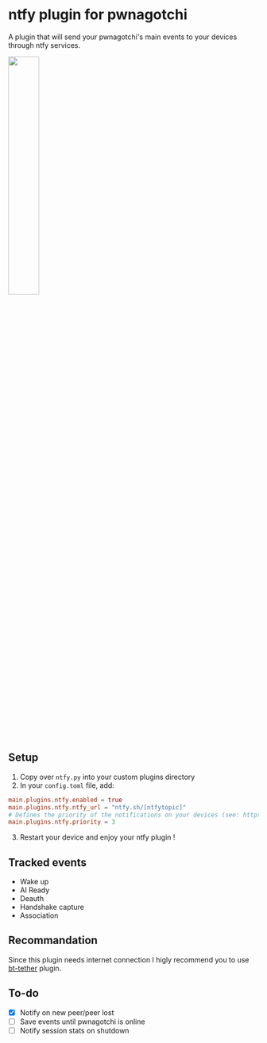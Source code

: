 # ntfy plugin for pwnagotchi
A plugin that will send your pwnagotchi's main events to your devices through ntfy services.

<img src="https://github.com/0xsharkboy/Pwnagotchi-ntfy/assets/58356637/4148e13c-c42c-498b-9ed7-26acff8edb93" width="35%"/>

## Setup
1. Copy over `ntfy.py` into your custom plugins directory
2. In your `config.toml` file, add:
```toml
main.plugins.ntfy.enabled = true
main.plugins.ntfy.ntfy_url = "ntfy.sh/[ntfytopic]"
# Defines the priority of the notifications on your devices (see: https://docs.ntfy.sh/publish/#message-priority)
main.plugins.ntfy.priority = 3
```
3. Restart your device and enjoy your ntfy plugin !

## Tracked events
 - Wake up
 - AI Ready
 - Deauth
 - Handshake capture
 - Association

## Recommandation
Since this plugin needs internet connection I higly recommend you to use [bt-tether](https://github.com/evilsocket/pwnagotchi/blob/master/pwnagotchi/plugins/default/bt-tether.py) plugin.

## To-do
 - [x] Notify on new peer/peer lost
 - [ ] Save events until pwnagotchi is online
 - [ ] Notify session stats on shutdown